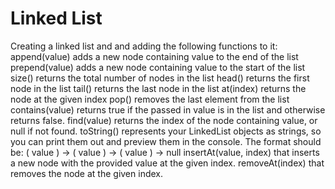 # Linked List
Creating a linked list and and adding the following functions to it:
append(value) adds a new node containing value to the end of the list
prepend(value) adds a new node containing value to the start of the list
size() returns the total number of nodes in the list
head() returns the first node in the list
tail() returns the last node in the list
at(index) returns the node at the given index
pop() removes the last element from the list
contains(value) returns true if the passed in value is in the list and otherwise returns false.
find(value) returns the index of the node containing value, or null if not found.
toString() represents your LinkedList objects as strings, so you can print them out and preview them in the console. The format should be: ( value ) -> ( value ) -> ( value ) -> null
insertAt(value, index) that inserts a new node with the provided value at the given index.
removeAt(index) that removes the node at the given index.
